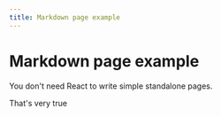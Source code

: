```yaml
---
title: Markdown page example
---
```


# Markdown page example

You don't need React to write simple standalone pages.

That's very true
